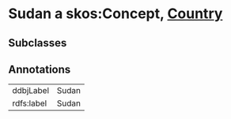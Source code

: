 # Sudan a skos:Concept, [Country](/0.1/Country)

## Subclasses

## Annotations

|||
|-----|-----|
|ddbjLabel|Sudan|
|rdfs:label|Sudan|

